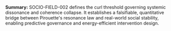 **Summary:** SOCIO-FIELD-002 defines the curl threshold governing systemic dissonance and coherence collapse. It establishes a falsifiable, quantitative bridge between Pirouette's resonance law and real-world social stability, enabling predictive governance and energy-efficient intervention design.